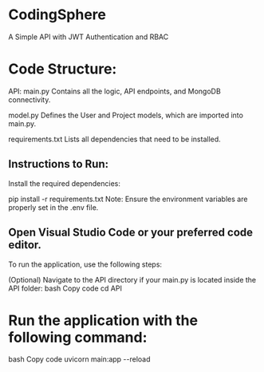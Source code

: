 # CodingSphere
A Simple API with JWT Authentication and RBAC

# Code Structure:
API:
main.py
Contains all the logic, API endpoints, and MongoDB connectivity.

model.py
Defines the User and Project models, which are imported into main.py.

requirements.txt
Lists all dependencies that need to be installed.

## Instructions to Run:
Install the required dependencies:


pip install -r requirements.txt
Note: Ensure the environment variables are properly set in the .env file.

## Open Visual Studio Code or your preferred code editor.
To run the application, use the following steps:

(Optional) Navigate to the API directory if your main.py is located inside the API folder:
bash
Copy code
cd API
# Run the application with the following command:
bash
Copy code
uvicorn main:app --reload

